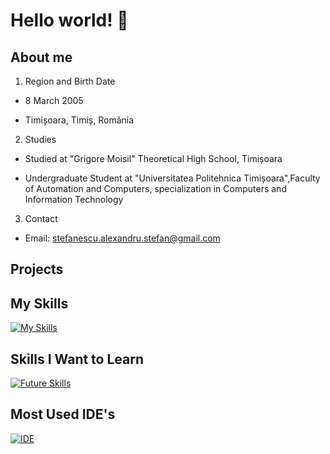 # Hello world! 👋
## About me
1. Region and Birth Date
* 8 March 2005

* Timișoara, Timiș, România

2. Studies
* Studied at "Grigore Moisil" Theoretical High School, Timișoara

* Undergraduate Student at "Universitatea Politehnica Timișoara",Faculty of Automation and Computers, specialization in Computers and Information Technology

3. Contact
* Email: stefanescu.alexandru.stefan@gmail.com

## Projects
## My Skills
[![My Skills](https://skillicons.dev/icons?i=c,cpp,py,matlab&theme=dark)](https://skillicons.dev)
## Skills I Want to Learn
[![Future Skills](https://skillicons.dev/icons?i=html,css,js,react,java&theme=dark)](https://skillicons.dev)
## Most Used IDE's
[![IDE](https://skillicons.dev/icons?i=emacs,vscode,pycharm&theme=dark)](https://skillicons.dev)
<!--
**Alexandru005/Alexandru005** is a ✨ _special_ ✨ repository because its `README.md` (this file) appears on your GitHub profile.

Here are some ideas to get you started:

- 🔭 I’m currently working on ...
- 🌱 I’m currently learning ...
- 👯 I’m looking to collaborate on ...
- 🤔 I’m looking for help with ...
- 💬 Ask me about ...
- 📫 How to reach me: ...
- 😄 Pronouns: ...
- ⚡ Fun fact: ...
-->
